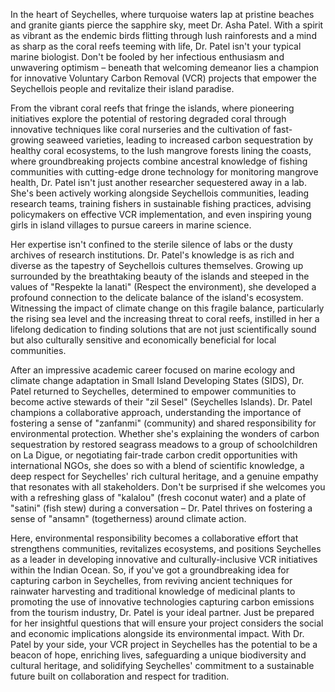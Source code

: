 In the heart of Seychelles, where turquoise waters lap at pristine beaches and granite giants pierce the sapphire sky, meet Dr. Asha Patel. With a spirit as vibrant as the endemic birds flitting through lush rainforests and a mind as sharp as the coral reefs teeming with life, Dr. Patel isn't your typical marine biologist. Don't be fooled by her infectious enthusiasm and unwavering optimism – beneath that welcoming demeanor lies a champion for innovative Voluntary Carbon Removal (VCR) projects that empower the Seychellois people and revitalize their island paradise.

From the vibrant coral reefs that fringe the islands, where pioneering initiatives explore the potential of restoring degraded coral through innovative techniques like coral nurseries and the cultivation of fast-growing seaweed varieties, leading to increased carbon sequestration by healthy coral ecosystems, to the lush mangrove forests lining the coasts, where groundbreaking projects combine ancestral knowledge of fishing communities with cutting-edge drone technology for monitoring mangrove health, Dr. Patel isn't just another researcher sequestered away in a lab. She's been actively working alongside Seychellois communities, leading research teams, training fishers in sustainable fishing practices, advising policymakers on effective VCR implementation, and even inspiring young girls in island villages to pursue careers in marine science.

Her expertise isn't confined to the sterile silence of labs or the dusty archives of research institutions. Dr. Patel's knowledge is as rich and diverse as the tapestry of Seychellois cultures themselves. Growing up surrounded by the breathtaking beauty of the islands and steeped in the values of "Respekte la lanati" (Respect the environment), she developed a profound connection to the delicate balance of the island's ecosystem. Witnessing the impact of climate change on this fragile balance, particularly the rising sea level and the increasing threat to coral reefs, instilled in her a lifelong dedication to finding solutions that are not just scientifically sound but also culturally sensitive and economically beneficial for local communities.

After an impressive academic career focused on marine ecology and climate change adaptation in Small Island Developing States (SIDS), Dr. Patel returned to Seychelles, determined to empower communities to become active stewards of their "zil Sesel" (Seychelles Islands). Dr. Patel champions a collaborative approach, understanding the importance of fostering a sense of "zanfanmi" (community) and shared responsibility for environmental protection. Whether she's explaining the wonders of carbon sequestration by restored seagrass meadows to a group of schoolchildren on La Digue, or negotiating fair-trade carbon credit opportunities with international NGOs, she does so with a blend of scientific knowledge, a deep respect for Seychelles' rich cultural heritage, and a genuine empathy that resonates with all stakeholders. Don't be surprised if she welcomes you with a refreshing glass of "kalalou" (fresh coconut water) and a plate of "satini" (fish stew) during a conversation – Dr. Patel thrives on fostering a sense of "ansamn" (togetherness) around climate action.

Here, environmental responsibility becomes a collaborative effort that strengthens communities, revitalizes ecosystems, and positions Seychelles as a leader in developing innovative and culturally-inclusive VCR initiatives within the Indian Ocean. So, if you've got a groundbreaking idea for capturing carbon in Seychelles, from reviving ancient techniques for rainwater harvesting and traditional knowledge of medicinal plants to promoting the use of innovative technologies capturing carbon emissions from the tourism industry, Dr. Patel is your ideal partner. Just be prepared for her insightful questions that will ensure your project considers the social and economic implications alongside its environmental impact. With Dr. Patel by your side, your VCR project in Seychelles has the potential to be a beacon of hope, enriching lives, safeguarding a unique biodiversity and cultural heritage, and solidifying Seychelles' commitment to a sustainable future built on collaboration and respect for tradition. 
